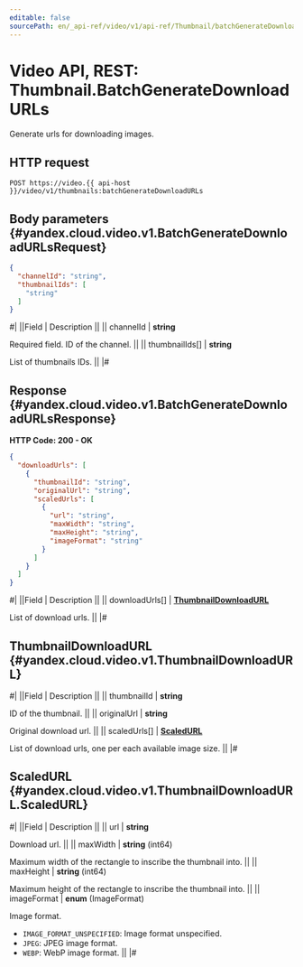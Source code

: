 ```yaml
---
editable: false
sourcePath: en/_api-ref/video/v1/api-ref/Thumbnail/batchGenerateDownloadURLs.md
---
```


# Video API, REST: Thumbnail.BatchGenerateDownloadURLs

Generate urls for downloading images.

## HTTP request

```
POST https://video.{{ api-host }}/video/v1/thumbnails:batchGenerateDownloadURLs
```

## Body parameters {#yandex.cloud.video.v1.BatchGenerateDownloadURLsRequest}

```json
{
  "channelId": "string",
  "thumbnailIds": [
    "string"
  ]
}
```

#|
||Field | Description ||
|| channelId | **string**

Required field. ID of the channel. ||
|| thumbnailIds[] | **string**

List of thumbnails IDs. ||
|#

## Response {#yandex.cloud.video.v1.BatchGenerateDownloadURLsResponse}

**HTTP Code: 200 - OK**

```json
{
  "downloadUrls": [
    {
      "thumbnailId": "string",
      "originalUrl": "string",
      "scaledUrls": [
        {
          "url": "string",
          "maxWidth": "string",
          "maxHeight": "string",
          "imageFormat": "string"
        }
      ]
    }
  ]
}
```

#|
||Field | Description ||
|| downloadUrls[] | **[ThumbnailDownloadURL](#yandex.cloud.video.v1.ThumbnailDownloadURL)**

List of download urls. ||
|#

## ThumbnailDownloadURL {#yandex.cloud.video.v1.ThumbnailDownloadURL}

#|
||Field | Description ||
|| thumbnailId | **string**

ID of the thumbnail. ||
|| originalUrl | **string**

Original download url. ||
|| scaledUrls[] | **[ScaledURL](#yandex.cloud.video.v1.ThumbnailDownloadURL.ScaledURL)**

List of download urls, one per each available image size. ||
|#

## ScaledURL {#yandex.cloud.video.v1.ThumbnailDownloadURL.ScaledURL}

#|
||Field | Description ||
|| url | **string**

Download url. ||
|| maxWidth | **string** (int64)

Maximum width of the rectangle to inscribe the thumbnail into. ||
|| maxHeight | **string** (int64)

Maximum height of the rectangle to inscribe the thumbnail into. ||
|| imageFormat | **enum** (ImageFormat)

Image format.

- `IMAGE_FORMAT_UNSPECIFIED`: Image format unspecified.
- `JPEG`: JPEG image format.
- `WEBP`: WebP image format. ||
|#